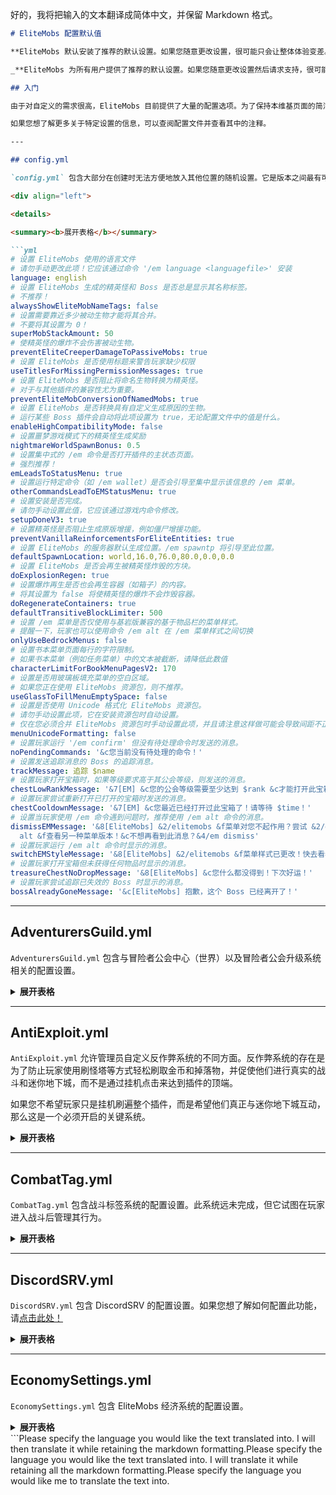 好的，我将把输入的文本翻译成简体中文，并保留 Markdown 格式。

```markdown
# EliteMobs 配置默认值

**EliteMobs 默认安装了推荐的默认设置。如果您随意更改设置，很可能只会让整体体验变差。**

_**EliteMobs 为所有用户提供了推荐的默认设置。如果您随意更改设置然后请求支持，很可能您会被告知重置您的配置文件。对插件的修改应该基于实际测试，而不是随意猜测。**_

## 入门

由于对自定义的需求很高，EliteMobs 目前提供了大量的配置选项。为了保持本维基页面的简洁，此处仅显示默认配置。

如果您想了解更多关于特定设置的信息，可以查阅配置文件并查看其中的注释。

---

## config.yml

`config.yml` 包含大部分在创建时无法方便地放入其他位置的随机设置。它是版本之间最有可能发生更改的配置文件。

<div align="left">

<details>

<summary><b>展开表格</b></summary>

```yml
# 设置 EliteMobs 使用的语言文件
# 请勿手动更改此项！它应该通过命令 '/em language <languagefile>' 安装
language: english
# 设置 EliteMobs 生成的精英怪和 Boss 是否总是显示其名称标签。
# 不推荐！
alwaysShowEliteMobNameTags: false
# 设置需要靠近多少被动生物才能将其合并。
# 不要将其设置为 0！
superMobStackAmount: 50
# 使精英怪的爆炸不会伤害被动生物。
preventEliteCreeperDamageToPassiveMobs: true
# 设置 EliteMobs 是否使用标题来警告玩家缺少权限
useTitlesForMissingPermissionMessages: true
# 设置 EliteMobs 是否阻止将命名生物转换为精英怪。
# 对于与其他插件的兼容性尤为重要。
preventEliteMobConversionOfNamedMobs: true
# 设置 EliteMobs 是否转换具有自定义生成原因的生物。
# 运行某些 Boss 插件会自动将此项设置为 true，无论配置文件中的值是什么。
enableHighCompatibilityMode: false
# 设置噩梦游戏模式下的精英怪生成奖励
nightmareWorldSpawnBonus: 0.5
# 设置集中式的 /em 命令是否打开插件的主状态页面。
# 强烈推荐！
emLeadsToStatusMenu: true
# 设置运行特定命令（如 /em wallet）是否会引导至集中显示该信息的 /em 菜单。
otherCommandsLeadToEMStatusMenu: true
# 设置安装是否完成。
# 请勿手动设置此值，它应该通过游戏内命令修改。
setupDoneV3: true
# 设置精英怪是否阻止生成原版增援，例如僵尸增援功能。
preventVanillaReinforcementsForEliteEntities: true
# 设置 EliteMobs 的服务器默认生成位置。/em spawntp 将引导至此位置。
defaultSpawnLocation: world,16.0,76.0,80.0,0.0,0.0
# 设置 EliteMobs 是否会再生被精英怪炸毁的方块。
doExplosionRegen: true
# 设置爆炸再生是否也会再生容器（如箱子）的内容。
# 将其设置为 false 将使精英怪的爆炸不会炸毁容器。
doRegenerateContainers: true
defaultTransitiveBlockLimiter: 500
# 设置 /em 菜单是否仅使用与基岩版兼容的基于物品栏的菜单样式。
# 提醒一下，玩家也可以使用命令 /em alt 在 /em 菜单样式之间切换
onlyUseBedrockMenus: false
# 设置书本菜单页面每行的字符限制。
# 如果书本菜单（例如任务菜单）中的文本被截断，请降低此数值
characterLimitForBookMenuPagesV2: 170
# 设置是否用玻璃板填充菜单的空白区域。
# 如果您正在使用 EliteMobs 资源包，则不推荐。
useGlassToFillMenuEmptySpace: false
# 设置是否使用 Unicode 格式化 EliteMobs 资源包。
# 请勿手动设置此项，它在安装资源包时自动设置。
# 仅在您必须合并 EliteMobs 资源包时手动设置此项，并且请注意这样做可能会导致间距不正常。
menuUnicodeFormatting: false
# 设置玩家运行 '/em confirm' 但没有待处理命令时发送的消息。
noPendingCommands: '&c您当前没有待处理的命令！'
# 设置发送追踪消息的 Boss 的追踪消息。
trackMessage: 追踪 $name
# 设置玩家打开宝箱时，如果等级要求高于其公会等级，则发送的消息。
chestLowRankMessage: '&7[EM] &c您的公会等级需要至少达到 $rank &c才能打开此宝箱！'
# 设置玩家尝试重新打开已打开的宝箱时发送的消息。
chestCooldownMessage: '&7[EM] &c您最近已经打开过此宝箱了！请等待 $time！'
# 设置当玩家使用 /em 命令遇到问题时，推荐使用 /em alt 命令的消息。
dismissEMMessage: '&8[EliteMobs] &2/elitemobs &f菜单对您不起作用？尝试 &2/elitemobs
  alt &f查看另一种菜单版本！&c不想再看到此消息？&4/em dismiss'
# 设置玩家运行 /em alt 命令时显示的消息。
switchEMStyleMessage: '&8[EliteMobs] &2/elitemobs &f菜单样式已更改！快去看看吧！'
# 设置玩家打开宝箱但未获得任何物品时显示的消息。
treasureChestNoDropMessage: '&8[EliteMobs] &c您什么都没得到！下次好运！'
# 设置玩家尝试追踪已失效的 Boss 时显示的消息。
bossAlreadyGoneMessage: '&c[EliteMobs] 抱歉，这个 Boss 已经离开了！'
```

</details>

---

## AdventurersGuild.yml

`AdventurersGuild.yml` 包含与冒险者公会中心（世界）以及冒险者公会升级系统相关的配置设置。

<details>

<summary><b>展开表格</b></summary>

```yml
# 设置 EliteMobs 在解锁公会等级作为声望奖励时是否增加最大生命值
Add max health when unlocking higher guild ranks: true
# 设置 EliteMobs 在解锁公会等级作为声望奖励时是否增加暴击几率
Add critical chance when unlocking higher guild ranks: true
# 设置 EliteMobs 在解锁公会等级作为声望奖励时是否增加闪避几率
Add dodge chance when unlocking higher guild ranks: true
# 设置用户命令是否重定向到冒险者公会中心。这对于游戏沉浸感和教程目的强烈推荐。
userCommandsTeleportToAdventurersGuild: true
# 设置冒险者公会的游戏内显示名称。
adventurersGuildMenuName: '&6&lAdventurer''s Hub'
Prestige 0 rank 0: '&8Commoner - disables elites!'
Prestige 0 rank 0 short placeholder: '&6&l✧&e0'
...
# 设置玩家掉落物是否受其公会等级限制。
# 这是 EliteMobs 中极其重要且强烈推荐的部分。
limitLootBasedOnGuildTier: true
# 设置玩家因公会等级低而导致掉落物被削弱时发送的消息。
lootLimiterMessage: '&7[EM] &c您必须通过 /ag 解锁下一个公会等级才能获得更好的物品！'
# 设置公会等级提升时运行的命令。占位符有：
# $prestigerank - 输出声望等级
# $activerank - 输出当前活跃等级
# $player - 输出玩家名称
onRankUpCommand: []
# 设置声望等级提升时运行的命令。
# $prestigerank - 输出声望等级
# $activerank - 输出当前活跃等级
# $player - 输出玩家名称
onPrestigeUpCommand: []
# 设置第一次闪避奖励的声望等级。
dodgePrestige3Bonus: 3.0
# 设置第二次闪避奖励的声望等级。
dodgePrestige6Bonus: 6.0
# 设置第三次闪避奖励的声望等级。
dodgePrestige9Bonus: 10.0
# 设置第一次暴击奖励的声望等级。
critPrestige2Bonus: 3.0
# 设置第二次暴击奖励的声望等级。
critPrestige5Bonus: 6.0
# 设置第三次暴击奖励的声望等级。
critPrestige8Bonus: 10.0
# 设置第一次最大生命值奖励的声望等级。
healthPrestige1Bonus: 2.0
# 设置第二次最大生命值奖励的声望等级。
healthPrestige4Bonus: 2.5
# 设置第三次最大生命值奖励的声望等级。
healthPrestige7Bonus: 3.0
# 设置第四次最大生命值奖励的声望等级。
healthPrestige10Bonus: 4.0
# 设置升级所需击杀 Boss 的估计基础数量。
baseKillsForRankUp: 100
# 设置每升一级所需额外击杀 Boss 的估计数量。
# 公式是此数量 x 玩家当前等级。
additionalKillsForRankUpPerTier: 50
# 设置当有人解锁声望等级时发送给玩家的标题。
# $player 是一个占位符，将被玩家的显示名称替换。
prestigeUnlockMessageTitle: $player
# 设置当有人解锁声望等级时发送给玩家的副标题。
# $tier 是一个占位符，将被玩家的声望等级替换。
prestigeUnlockMessageSubtitle: '&2已解锁 $tier&2！'
# 设置玩家使用和平（普通人）等级时应用于生成几率的乘数。
peacefulModeEliteChanceDecrease: 0.2
# 设置不应用公会等级奖励的世界列表
worldsWithoutAGBonuses: []
# 禁用用户切换到 EliteMobs 和平模式的能力。和平模式会专门降低该玩家周围生物的等级和生成率
disableCommonerRank: false
```

</details>

---

## AntiExploit.yml

`AntiExploit.yml` 允许管理员自定义反作弊系统的不同方面。反作弊系统的存在是为了防止玩家使用刷怪塔等方式轻松刷取金币和掉落物，并促使他们进行真实的战斗和迷你地下城，而不是通过挂机点击来达到插件的顶端。

如果您不希望玩家只是挂机刷遍整个插件，而是希望他们真正与迷你地下城互动，那么这是一个必须开启的关键系统。

<details>

<summary><b>展开表格</b></summary>

```yml
# 设置触发反作弊时显示的消息。
AntiExploit message: '&c[EM 反作弊] &7附近的精英怪不会掉落特殊战利品。'
# 设置是否启用暗室反作弊 1。
# 特定的反作弊功能故意未文档化。服务器操作员可以看到触发了哪种反作弊类型，但不会提供其具体工作原理的进一步信息。
Enable darkroom antiexploit 1: true
# 设置是否启用暗室反作弊 2。
# 特定的反作弊功能故意未文档化。服务器操作员可以看到触发了哪种反作弊类型，但不会提供其具体工作原理的进一步信息。
Enable darkroom antiexploit 2: true
# 设置是否启用暗室反作弊 3。
# 特定的反作弊功能故意未文档化。服务器操作员可以看到触发了哪种反作弊类型，但不会提供其具体工作原理的进一步信息。
Enable darkroom antiexploit 3: true
# 设置是否启用大型暗室反作弊 1。
# 特定的反作弊功能故意未文档化。服务器操作员可以看到触发了哪种反作弊类型，但不会提供其具体工作原理的进一步信息。
Enable large darkroom antiexploit 1: true
# 设置是否启用末影人高度反作弊。
# 特定的反作弊功能故意未文档化。服务器操作员可以看到触发了哪种反作弊类型，但不会提供其具体工作原理的进一步信息。
Enable enderman height antiexploit: true
# 设置是否启用坐骑反作弊。
# 特定的反作弊功能故意未文档化。服务器操作员可以看到触发了哪种反作弊类型，但不会提供其具体工作原理的进一步信息。
Enable mount antiexploit: true
# 设置精英怪是否可以捡起物品
preventItemPickupByMobs: true
# 设置是否启用环境伤害反作弊。
# 特定的反作弊功能故意未文档化。服务器操作员可以看到触发了哪种反作弊类型，但不会提供其具体工作原理的进一步信息。
Enable ambient damage antiexploit: true
# 设置是否启用蜂蜜块反作弊。
# 特定的反作弊功能故意未文档化。服务器操作员可以看到触发了哪种反作弊类型，但不会提供其具体工作原理的进一步信息。
Enable honey block antiexploit: true
# 设置反作弊激活阈值。值越高，容忍度越高。不建议修改此项。
antiExploitThreshold: 10
# 设置是否启用无路径反作弊
nPathExploit: true
```

</details>

---

## CombatTag.yml

`CombatTag.yml` 包含战斗标签系统的配置设置。此系统远未完成，但它试图在玩家进入战斗后管理其行为。

<details>

<summary><b>展开表格</b></summary>

```yml
# 设置是否启用战斗标签。
# 启用后，进入战斗的飞行玩家将被强制停止飞行。
Enable combat tag: true
# 设置战斗标签激活时发送的消息。
Combat tag message: '&c[EliteMobs] 战斗标签已激活！'
# 设置 /ag 命令在传送前是否会有计时器
Enable adventurers guild teleport timer: true
# 设置等待传送计时器时显示的动作栏消息。
Teleport time left: '&7[EM] 正在传送，剩余 &a$time &7秒...'
# 设置玩家在等待传送时移动时发送的消息。
Teleport cancelled: '&7[EM] &c传送已中断！'
```

</details>

---

## DiscordSRV.yml

`DiscordSRV.yml` 包含 DiscordSRV 的配置设置。如果您想了解如何配置此功能，请[点击此处！](simplifiedchinese/elitemobs/discordsrv.md)

<details>

<summary><b>展开表格</b></summary>

```yml
# 文档可以在这里找到：https://magmaguy.com/wiki.html#lang=en&article=elitemobs+discordsrv.md
announcementRoomName: YOU_NEED_TO_PUT_THE_NAME_OF_THE_DISCORD_ROOM_YOU_WANT_ELITEMOBS_ANNOUNCEMENTS_TO_BE_BROADCASTED_IN_AS_YOU_HAVE_IN_YOUR_DISCORDSRV_CONFIGURATION_FILE_CHECK_ELITEMOBS_WIKI_FOR_DETAILS

```

</details>

---

## EconomySettings.yml

`EconomySettings.yml` 包含 EliteMobs 经济系统的配置设置。

<details>

<summary><b>展开表格</b></summary>

```yml
# 设置是否启用 EliteMobs 经济系统。这意味着精英币、购买和出售装备的能力以及升级公会等级的能力
# 如果禁用，玩家将无法在插件中取得进展！
enableEconomy: true
# 设置物品的转售价值，以原价的百分比表示。5 表示 5%
itemResaleValue: 5.0
# 设置所用货币的游戏内名称。
currencyName: Elite Coins
# 设置插件使用 Vault。强烈不推荐！在此处阅读原因：https://github.com/MagmaGuy/EliteMobs/wiki/%5BThird-party-support%5D-Vault
useVault - not recommended: false
# 设置精英怪是否根据其等级掉落金币。
enableCurrencyShower: true
# 设置精英怪掉落货币的乘数。
currencyShowerTierMultiplier: 1.0
# 设置玩家捡起精英货币时发送的消息。
chatCurrencyShowerMessage: '&7[EM] 您捡起了 &a$amount $currency_name！'
# 设置玩家捡起精英货币时发送的动作栏消息。
actionbarCurrencyShowerMessage: '&7[EM] 您捡起了 &a$amount $currency_name！'
# 发送玩家拾取货币后收到的消息。对于教程目的很有用。
adventurersGuildNotificationMessages: '&7[EM] 有额外的零花钱？试试 &a/ag !'
# 设置玩家之间交易的税率。
# 强烈推荐用于平衡目的，因为高级玩家可以获得高达 6 倍的货币，并试图利用其他玩家绕过声望货币重置。
playerToPlayerPaymentTaxes: 0.2
# 向其他玩家发送精英货币时发送的消息。
Economy pay message v2: '&2您已向 $receiver&2 支付了 &2$amount_sent $currency_name&2，
  扣除税费后对方收到了 $amount_received！'
# 玩家发送货币后发送的消息。
Economy currency left message: 您现在拥有 &2$amount_left $currency_name
# 收到货币时接收的消息。
Economy money from payment message: 您从 $sender 处收到了 &2$amount_received $currency_name
  &f
# 玩家尝试发送其不拥有的金币数量时发送的消息。
Economy payment insufficient currency: '&c您的 $currency_name 不足！'
# /em balance 消息
Wallet command message: 您拥有 &2$balance $currency_name
# 玩家尝试向另一名玩家发送货币时发送的确认消息。
Tax confirmation message: '&c发送付款将产生 $percentage% 的税费。&a执行
  &9$command &a继续！'
# 玩家从商店购买时发送的消息。
Shop buy message: '&a您以 $item_value $currency_name 购买了 $item_name！'
# 玩家与商店互动时发送的消息。
Shop current balance message: '&a您拥有 $currency_amount $currency_name。'
# 玩家没有足够货币购买物品时发送的消息
Shop insufficient funds message: '&c您的 $currency_name 不足！'
# 玩家尝试购买其无法负担的物品时发送的消息的第二部分。
Shop item cost message: 该物品需要 &c$item_value $currency_name。
# 向商店出售物品时发送的消息。
Shop sell message: '&a您以 $currency_amount $currency_name 出售了 $item_name！'
# 尝试出售不属于该玩家的物品时发送的消息。
Shop sale player items warning: '&c您不能出售当前未与您灵魂绑定的物品！这包括来自其他声望等级的物品！'
# 尝试出售非 EliteMobs 物品时发送的消息
Shop sale instructions: '&c您只能在此处出售 EliteMobs 掉落物！（精英怪掉落的、其说明中显示价值的盔甲/武器）'
# 出售一批精英物品时发送的消息。
shopBatchSellItem: '&a您已出售您的物品，获得 &a$currency_amount $currency_name！'
lootShowerMaterial:
  # 设置掉落的 1 个精英币的物品类型。
  '1': GOLD_NUGGET
  '5': GOLD_INGOT
  '10': GOLD_BLOCK
  '20': EMERALD
  '50': EMERALD_BLOCK
  '100': DIAMOND
  '500': DIAMOND_BLOCK
  '1000': NETHER_STAR
lootShowerData:
  # 设置掉落的 1 个精英币的自定义模型 ID。由资源包使用。
  '1': 1
  '5': 1
  '10': 1
  '20': 1
  '50': 1
  '100': 1
  '500': 1
  '1000': 1
materialWorth:
  # 设置此物品在 elitemobs 货币系统中的价值。
  DIAMOND_AXE: 17.0
  # 设置此物品在 elitemobs 货币系统中的价值。
  DIAMOND_BOOTS: 17.0
  # 设置此物品在 elitemobs 货币系统中的价值。
  DIAMOND_CHESTPLATE: 17.0
  # 设置此物品在 elitemobs 货币系统中的价值。
  DIAMOND_LEGGINGS: 17.0
  # 设置此物品在 elitemobs 货币系统中的价值。
  DIAMOND_HELMET: 17.0
  # 设置此物品在 elitemobs 货币系统中的价值。
  DIAMOND_PICKAXE: 17.0
  # 设置此物品在 elitemobs 货币系统中的价值。
  DIAMOND_SHOVEL: 17.0
  # 设置此物品在 elitemobs 货币系统中的价值。
  DIAMOND_SWORD: 17.0
  # 设置此物品在 elitemobs 货币系统中的价值。
  DIAMOND_HOE: 17.0
  # 设置此物品在 elitemobs 货币系统中的价值。
  IRON_AXE: 16.0
```

</details>
```Please specify the language you would like the text translated into. I will then translate it while retaining the markdown formatting.Please specify the language you would like the text translated into. I will translate it while retaining all the markdown formatting.Please specify the language you would like me to translate the text into.